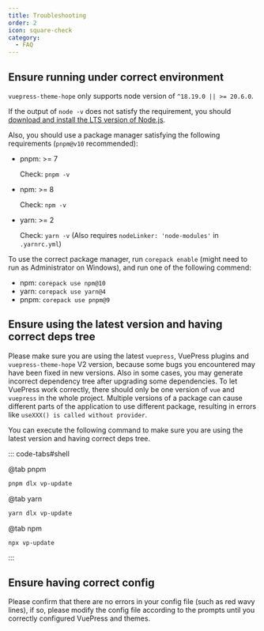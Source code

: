 ```yaml
---
title: Troubleshooting
order: 2
icon: square-check
category:
  - FAQ
---
```


## Ensure running under correct environment

`vuepress-theme-hope` only supports node version of `^18.19.0 || >= 20.6.0`.

If the output of `node -v` does not satisfy the requirement, you should [download and install the LTS version of Node.js](../get-started/env.md#nodejs).

Also, you should use a package manager satisfying the following requirements (`pnpm@v10` recommended):

- pnpm: >= 7

  Check: `pnpm -v`

- npm: >= 8

  Check: `npm -v`

- yarn: >= 2

  Check: `yarn -v` (Also requires `nodeLinker: 'node-modules'` in `.yarnrc.yml`)

To use the correct package manager, run `corepack enable` (might need to run as Administrator on Windows), and run one of the following commend:

- npm: `corepack use npm@10`
- yarn: `corepack use yarn@4`
- pnpm: `corepack use pnpm@9`

## Ensure using the latest version and having correct deps tree

Please make sure you are using the latest `vuepress`, VuePress plugins and `vuepress-theme-hope` V2 version, because some bugs you encountered may have been fixed in new versions. Also in some cases, you may generate incorrect dependency tree after upgrading some dependencies. To let VuePress work correctly, there should only be one version of `vue` and `vuepress` in the whole project. Multiple versions of a package can cause different parts of the application to use different package, resulting in errors like `useXXX() is called without provider`.

You can execute the following command to make sure you are using the latest version and having correct deps tree.

::: code-tabs#shell

@tab pnpm

```bash
pnpm dlx vp-update
```

@tab yarn

```bash
yarn dlx vp-update
```

@tab npm

```bash
npx vp-update
```

:::

## Ensure having correct config

Please confirm that there are no errors in your config file (such as red wavy lines), if so, please modify the config file according to the prompts until you correctly configured VuePress and themes.
